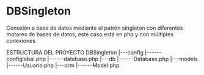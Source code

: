 # DBSingleton
Conexión a base de datos mediante el patrón síngleton con diferentes motores de bases de datos, este caso está en php y con múltiples conexiones

ESTRUCTURA DEL PROYECTO
DBSingleton
|---config
|------configlobal.php
|------database.php
|---db
|------Database.php
|---models
|------Usuario.php
|---orm
|------Model.php